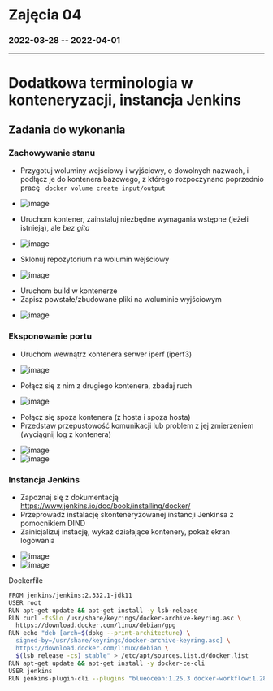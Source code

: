 # Zajęcia 04
### 2022-03-28 -- 2022-04-01
---
# Dodatkowa terminologia w konteneryzacji, instancja Jenkins

## Zadania do wykonania
### Zachowywanie stanu
* Przygotuj woluminy wejściowy i wyjściowy, o dowolnych nazwach, i podłącz je do kontenera bazowego, z którego rozpoczynano poprzednio pracę
``` docker volume create input/output```
- ![image](screens/1.PNG "volumes")
* Uruchom kontener, zainstaluj niezbędne wymagania wstępne (jeżeli istnieją), ale *bez gita*
- ![image](screens/2.PNG "attach")
* Sklonuj repozytorium na wolumin wejściowy
- ![image](screens/3.PNG "git")
* Uruchom build w kontenerze
* Zapisz powstałe/zbudowane pliki na woluminie wyjściowym
- ![image](screens/4.PNG "node_mod")

### Eksponowanie portu
* Uruchom wewnątrz kontenera serwer iperf (iperf3)
 - ![image](screens/5.PNG "iperf1")
* Połącz się z nim z drugiego kontenera, zbadaj ruch
- ![image](screens/6.PNG "iperf2")
* Połącz się spoza kontenera (z hosta i spoza hosta)
* Przedstaw przepustowość komunikacji lub problem z jej zmierzeniem (wyciągnij log z kontenera)
- ![image](screens/7.PNG "iperf3")
- ![image](screens/8.PNG "iperf4")


### Instancja Jenkins
* Zapoznaj się z dokumentacją  https://www.jenkins.io/doc/book/installing/docker/
* Przeprowadź instalację skonteneryzowanej instancji Jenkinsa z pomocnikiem DIND
* Zainicjalizuj instację, wykaż działające kontenery, pokaż ekran logowania
- ![image](screens/9.PNG "jenkins1")
- ![image](screens/10.PNG "jenkins2")

Dockerfile
```bash
FROM jenkins/jenkins:2.332.1-jdk11
USER root
RUN apt-get update && apt-get install -y lsb-release
RUN curl -fsSLo /usr/share/keyrings/docker-archive-keyring.asc \
  https://download.docker.com/linux/debian/gpg
RUN echo "deb [arch=$(dpkg --print-architecture) \
  signed-by=/usr/share/keyrings/docker-archive-keyring.asc] \
  https://download.docker.com/linux/debian \
  $(lsb_release -cs) stable" > /etc/apt/sources.list.d/docker.list
RUN apt-get update && apt-get install -y docker-ce-cli
USER jenkins
RUN jenkins-plugin-cli --plugins "blueocean:1.25.3 docker-workflow:1.28"
```
